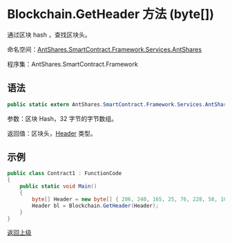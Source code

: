 # Blockchain.GetHeader 方法 (byte[])

通过区块 hash ，查找区块头。

命名空间：[AntShares.SmartContract.Framework.Services.AntShares](../../Neo.md)

程序集：AntShares.SmartContract.Framework

## 语法

```c#
public static extern AntShares.SmartContract.Framework.Services.AntShares.Header GetHeader(byte[] hash)
```

参数：区块 Hash，32 字节的字节数组。

返回值：区块头，[Header](../Header.md) 类型。

## 示例

```c#
public class Contract1 : FunctionCode
{
    public static void Main()
    {
        byte[] Header = new byte[] { 206, 240, 165, 25, 76, 228, 58, 100, 117, 184, 213, 171, 61, 96, 34, 234, 129, 116, 60, 232, 71, 11, 231, 143, 195, 123, 5, 190, 250, 182, 14, 152 };
        Header bl = Blockchain.GetHeader(Header);
    }
}
```



[返回上级](../Blockchain.md)